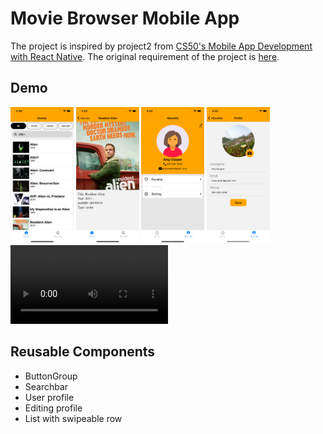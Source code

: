 # Movie Browser Mobile App

The project is inspired by project2 from [CS50's Mobile App Development with React Native](https://www.edx.org/course/cs50s-mobile-app-development-with-react-native).
The original requirement of the project is [here](./statics/cs50_project2_README.md). 


## Demo
<div style="flex-direction: row">
<img src='./statics/home.png' width='20%'/>
<img src='./statics/detail.png' width='20%'/>
<img src='./statics/profile.png' width='20%'/>
<img src='./statics/edit_profile.png' width='20%'/>
</div>
<div>
<video src='./statics/demo.mp4' width='50%'/>
 </div>

## Reusable Components  
- ButtonGroup
- Searchbar
- User profile 
- Editing profile
- List with swipeable row
